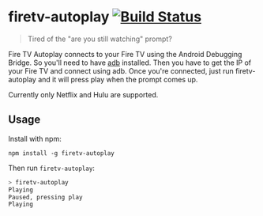 # firetv-autoplay [![Build Status](https://travis-ci.org/octalmage/firetv-autoplay.svg?branch=master)](https://travis-ci.org/octalmage/firetv-autoplay)

> Tired of the "are you still watching" prompt?

Fire TV Autoplay connects to your Fire TV using the Android Debugging Bridge. So you'll need to have [adb](https://stackoverflow.com/a/32314718) installed. Then you have to get the IP of your Fire TV and connect using adb. Once you're connected, just run firetv-autoplay and it will press play when the prompt comes up.

Currently only Netflix and Hulu are supported.

## Usage

Install with npm:

```
npm install -g firetv-autoplay
```

Then run `firetv-autoplay`:

```bash
> firetv-autoplay
Playing
Paused, pressing play
Playing
```
